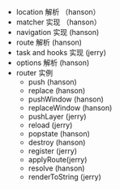 - location 解析 （hanson）
- matcher 实现 （hanson）
- navigation 实现 (hanson)
- route 解析 (hanson)
- task and hooks 实现 (jerry)
- options 解析 (hanson)
- router 实例
    - push (hanson)
    - replace (hanson)
    - pushWindow (hanson)
    - replaceWindow (hanson)
    - pushLayer (jerry)
    - reload  (jerry)
    - popstate (hanson)
    - destroy (hanson)
    - register (jerry)
    - applyRoute(jerry)
    - resolve (hanson)
    - renderToString (jerry)